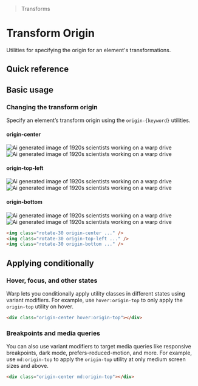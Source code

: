 > Transforms

# Transform Origin

Utilities for specifying the origin for an element's transformations.

## Quick reference

<qr-table />

## Basic usage

### Changing the transform origin
Specify an element’s transform origin using the `origin-{keyword}` utilities.

<example-container>
  <div class="flex flex-wrap items-center justify-around gap-16 sm:gap-32 pb-32">
    <div class="flex flex-col items-center shrink-0">
      <h4 class="ex-heading">origin-center</h4>
      <div class="relative mt-8">
        <img class="absolute w-96 h-96 object-cover rounded-8 opacity-25" src="/css/20s-scientists.jpg" alt="Ai generated image of 1920s scientists working on a warp drive">
        <img class="relative origin-center rotate-30 w-96 h-96 object-cover rounded-8 ex-box p-0" src="/css/20s-scientists.jpg" alt="Ai generated image of 1920s scientists working on a warp drive">
      </div>
    </div>
    <div class="flex flex-col items-center shrink-0">
      <h4 class="ex-heading">origin-top-left</h4>
      <div class="relative mt-8">
        <img class="absolute w-96 h-96 object-cover rounded-8 opacity-25" src="/css/20s-scientists.jpg" alt="Ai generated image of 1920s scientists working on a warp drive">
        <img class="relative origin-top-left rotate-30 w-96 h-96 object-cover rounded-8 ex-box p-0" src="/css/20s-scientists.jpg" alt="Ai generated image of 1920s scientists working on a warp drive">
      </div>
    </div>
    <div class="flex flex-col items-center shrink-0">
      <h4 class="ex-heading">origin-bottom</h4>
      <div class="relative mt-8">
        <img class="absolute w-96 h-96 object-cover rounded-8 opacity-25" src="/css/20s-scientists.jpg" alt="Ai generated image of 1920s scientists working on a warp drive">
        <img class="relative origin-bottom rotate-30 w-96 h-96 object-cover rounded-8 ex-box p-0" src="/css/20s-scientists.jpg" alt="Ai generated image of 1920s scientists working on a warp drive">
      </div>
    </div>
  </div>
</example-container>

```html
<img class="rotate-30 origin-center ..." />
<img class="rotate-30 origin-top-left ..." />
<img class="rotate-30 origin-bottom ..." />
```

## Applying conditionally

### Hover, focus, and other states
Warp lets you conditionally apply utility classes in different states using variant modifiers.
For example, use `hover:origin-top` to only apply the `origin-top` utility on hover.

```html
<div class="origin-center hover:origin-top"></div>
```

### Breakpoints and media queries
You can also use variant modifiers to target media queries like responsive breakpoints, dark mode, prefers-reduced-motion, and more.
For example, use `md:origin-top` to apply the `origin-top` utility at only medium screen sizes and above.

```html
<div class="origin-center md:origin-top"></div>
```